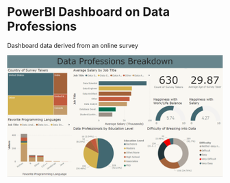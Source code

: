 #  PowerBI Dashboard on Data Professions

Dashboard data derived from an online survey

![image](Data_Professions_Dashboard_Image.PNG)
